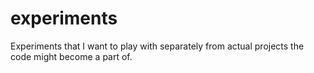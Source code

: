 experiments
===========

Experiments that I want to play with separately from actual projects the code might become a part of.